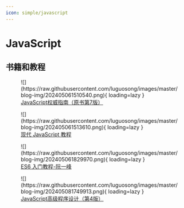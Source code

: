 ```yaml
---
icon: simple/javascript
---
```


# JavaScript

## 书籍和教程

<figure markdown="span">
  ![](https://raw.githubusercontent.com/luguosong/images/master/blog-img/202405061510540.png){ loading=lazy }
  <figcaption>
    <a href="https://book.douban.com/subject/35396470/">JavaScript权威指南（原书第7版）</a>
  </figcaption>
</figure>


<figure markdown="span">
  ![](https://raw.githubusercontent.com/luguosong/images/master/blog-img/202405061513610.png){ loading=lazy }
  <figcaption><a href="https://zh.javascript.info/">现代 JavaScript 教程</a></figcaption>
</figure>

<figure markdown="span">
  ![](https://raw.githubusercontent.com/luguosong/images/master/blog-img/202405061829970.png){ loading=lazy }
  <figcaption><a href="https://es6.ruanyifeng.com/">ES6 入门教程-阮一峰</a></figcaption>
</figure>

<figure markdown="span">
  ![](https://raw.githubusercontent.com/luguosong/images/master/blog-img/202405081749913.png){ loading=lazy }
  <figcaption><a href="https://book.douban.com/subject/35175321/">JavaScript高级程序设计（第4版）</a></figcaption>
</figure>
